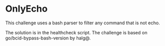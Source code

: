 # OnlyEcho

This challenge uses a bash parser to filter any command that is not echo.

The solution is in the healthcheck script. The challenge is based on go/bcid-bypass-bash-version by halg@.

